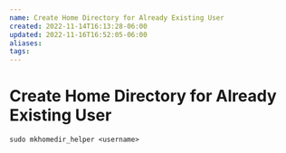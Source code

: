 ```yaml
---
name: Create Home Directory for Already Existing User
created: 2022-11-14T16:13:28-06:00
updated: 2022-11-16T16:52:05-06:00
aliases: 
tags: 
---
```

# Create Home Directory for Already Existing User

```shell
sudo mkhomedir_helper <username>
```
